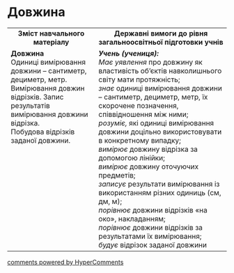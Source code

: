 # Довжина
<table>
  <tr>
    <td width="40%" align="center"><b>Зміст навчального матеріалу<b></td>
    <td width="60%" align="center"><b>Державні вимоги до рівня загальноосвітньої підготовки учнів</b></td>
  </tr>
  <tr>
    <td width="40%" style="vertical-align:top !important;"><b>Довжина</b><br>
Одиниці вимірювання довжини –  сантиметр, дециметр, метр.<br>
Вимірювання довжин відрізків. Запис результатів вимірювання довжини відрізка.<br>
Побудова відрізків заданої довжини.<br></td>
    <td width="60%" style="vertical-align:top !important;"><i><b>Учень (учениця):</b></i><br>
<i>Має уявлення</i>  про довжину як властивість об’єктів навколишнього світу мати протяжність;<br>
<i>знає</i> одиниці вимірювання довжини –  сантиметр, дециметр, метр, їх скорочене позначення, співвідношення між ними;<br>
<i>розуміє,</i> які одиниці вимірювання довжини доцільно використовувати в конкретному випадку;<br>
<i>вимірює</i> довжину відрізка за допомогою лінійки;<br>
<i>вимірює</i> довжину оточуючих предметів;<br>
<i>записує</i> результати вимірювання із використанням різних одиниць (см, дм, м);<br>
<i>порівнює</i> довжини відрізків «на око», накладанням;<br>
<i>порівнює</i> довжини відрізків за результатами їх вимірювання;<br>
<i>будує</i> відрізок заданої довжини<br></td>
  </tr>
</table>

<div id="hypercomments_widget"></div>
<a href="http://hypercomments.com" class="hc-link" title="comments widget">comments powered by HyperComments</a>